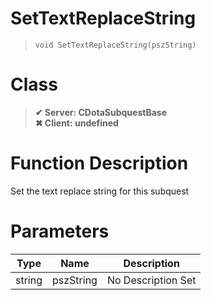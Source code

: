 # SetTextReplaceString
> `void SetTextReplaceString(pszString)`
# Class
> __✔ Server: CDotaSubquestBase__  
> __✖ Client: undefined__  
# Function Description
Set the text replace string for this subquest
# Parameters
Type|Name|Description
--|--|--
string|pszString|No Description Set
